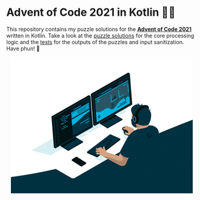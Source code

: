 # Advent of Code 2021 in Kotlin 🎄🎅

This repository contains my puzzle solutions for the **[Advent of Code 2021](https://adventofcode.com/2021)** written in Kotlin. Take a look at the [puzzle solutions](src/main/kotlin)
for the core processing logic and the [tests](src/test/kotlin) for the outputs of the puzzles and input sanitization. Have phun! 🌊

<p align="center">
  <img alt="coding-gif" src="/gif/coding.gif" />
</p>
